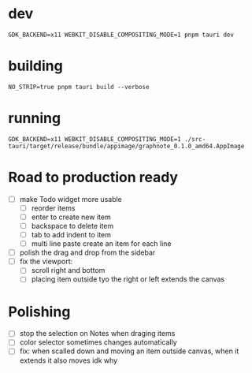 # dev

```
GDK_BACKEND=x11 WEBKIT_DISABLE_COMPOSITING_MODE=1 pnpm tauri dev
```

# building

```
NO_STRIP=true pnpm tauri build --verbose
```

# running

```
GDK_BACKEND=x11 WEBKIT_DISABLE_COMPOSITING_MODE=1 ./src-tauri/target/release/bundle/appimage/graphnote_0.1.0_amd64.AppImage
```

# Road to production ready

- [ ] make Todo widget more usable
  - [ ] reorder items
  - [ ] enter to create new item
  - [ ] backspace to delete item
  - [ ] tab to add indent to item
  - [ ] multi line paste create an item for each line
- [ ] polish the drag and drop from the sidebar
- [ ] fix the viewport:
  - [ ] scroll right and bottom
  - [ ] placing item outside tyo the right or left extends the canvas

# Polishing

- [ ] stop the selection on Notes when draging items
- [ ] color selector sometimes changes automatically
- [ ] fix: when scalled down and moving an item outside canvas, when it extends it also moves idk why
